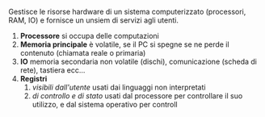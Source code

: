 Gestisce le risorse hardware di un sistema computerizzato (processori, RAM, IO) e fornisce un unsiem di servizi agli utenti.
1) **Processore** si occupa delle computazioni
2) **Memoria principale** è volatile, se il PC si spegne se ne perde il contenuto (chiamata reale o primaria)
3) **IO** memoria secondaria non volatile (dischi), comunicazione (scheda di rete), tastiera ecc...
4) **Registri**
	1) *visibili dall'utente* usati dai linguaggi non interpretati
	2) *di controllo e di stato* usati dal processore per controllare il suo utilizzo, e dal sistema operativo per controll